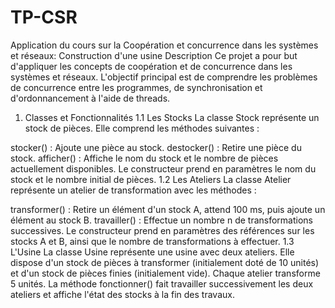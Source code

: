 # TP-CSR
Application du cours sur la Coopération et concurrence dans les systèmes et réseaux: Construction d'une usine
Description
Ce projet a pour but d'appliquer les concepts de coopération et de concurrence dans les systèmes et réseaux. L'objectif principal est de comprendre les problèmes de concurrence entre les programmes, de synchronisation et d'ordonnancement à l'aide de threads.
1. Classes et Fonctionnalités
1.1 Les Stocks
La classe Stock représente un stock de pièces. Elle comprend les méthodes suivantes :

stocker() : Ajoute une pièce au stock.
destocker() : Retire une pièce du stock.
afficher() : Affiche le nom du stock et le nombre de pièces actuellement disponibles.
Le constructeur prend en paramètres le nom du stock et le nombre initial de pièces.
1.2 Les Ateliers
La classe Atelier représente un atelier de transformation avec les méthodes :

transformer() : Retire un élément d'un stock A, attend 100 ms, puis ajoute un élément au stock B.
travailler() : Effectue un nombre n de transformations successives.
Le constructeur prend en paramètres des références sur les stocks A et B, ainsi que le nombre de transformations à effectuer.
1.3 L'Usine
La classe Usine représente une usine avec deux ateliers. Elle dispose d'un stock de pièces à transformer (initialement doté de 10 unités) et d'un stock de pièces finies (initialement vide). Chaque atelier transforme 5 unités. La méthode fonctionner() fait travailler successivement les deux ateliers et affiche l'état des stocks à la fin des travaux.
